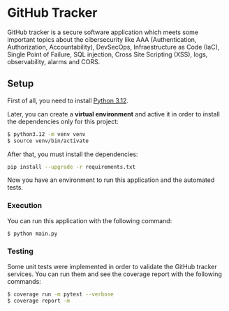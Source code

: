 # GitHub Tracker

GitHub tracker is a secure software application which meets some important topics about the cibersecurity like AAA (Authentication, Authorization, Accountability), DevSecOps, Infraestructure as Code (IaC), Single Point of Failure, SQL injection, Cross Site Scripting (XSS), logs, observability, alarms and CORS.

## Setup

First of all, you need to install [Python 3.12](https://www.python.org).

Later, you can create a **virtual environment** and active it in order to install the dependencies only for this project:

```bash
$ python3.12 -m venv venv
$ source venv/bin/activate
```

After that, you must install the dependencies:

```bash
pip install --upgrade -r requirements.txt
```

Now you have an environment to run this application and the automated tests.

### Execution

You can run this application with the following command:

```bash
$ python main.py
```

### Testing

Some unit tests were implemented in order to validate the GitHub tracker services. You can run them and see the coverage report with the following commands:

```bash
$ coverage run -m pytest --verbose
$ coverage report -m
```
